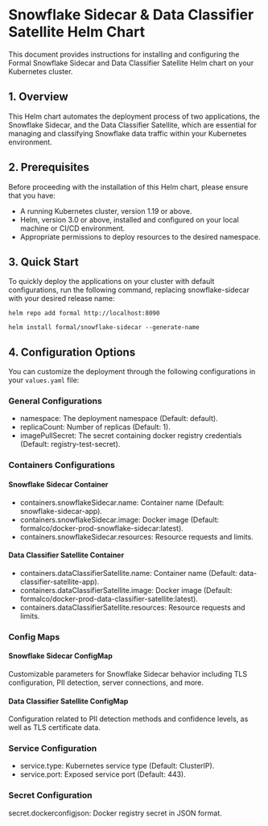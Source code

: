 # Snowflake Sidecar & Data Classifier Satellite Helm Chart

This document provides instructions for installing and configuring the Formal
Snowflake Sidecar and Data Classifier Satellite Helm chart on your Kubernetes cluster.

## 1. Overview

This Helm chart automates the deployment process of two applications, the Snowflake Sidecar, and the Data Classifier Satellite, which are essential for managing and classifying Snowflake data traffic within your Kubernetes environment.

## 2. Prerequisites

Before proceeding with the installation of this Helm chart, please ensure that
you have:

- A running Kubernetes cluster, version 1.19 or above.
- Helm, version 3.0 or above, installed and configured on your local machine or
  CI/CD environment.
- Appropriate permissions to deploy resources to the desired namespace.

## 3. Quick Start

To quickly deploy the applications on your cluster with default configurations, run the following command, replacing snowflake-sidecar with your desired release name:

```shell
helm repo add formal http://localhost:8090

helm install formal/snowflake-sidecar --generate-name
```

## 4. Configuration Options

You can customize the deployment through the following configurations in your `values.yaml` file:

### General Configurations

- namespace: The deployment namespace (Default: default).
- replicaCount: Number of replicas (Default: 1).
- imagePullSecret: The secret containing docker registry credentials (Default: registry-test-secret).

### Containers Configurations

#### Snowflake Sidecar Container

- containers.snowflakeSidecar.name: Container name (Default: snowflake-sidecar-app).
- containers.snowflakeSidecar.image: Docker image (Default: formalco/docker-prod-snowflake-sidecar:latest).
- containers.snowflakeSidecar.resources: Resource requests and limits.

#### Data Classifier Satellite Container

- containers.dataClassifierSatellite.name: Container name (Default: data-classifier-satellite-app).
- containers.dataClassifierSatellite.image: Docker image (Default: formalco/docker-prod-data-classifier-satellite:latest).
- containers.dataClassifierSatellite.resources: Resource requests and limits.

### Config Maps

#### Snowflake Sidecar ConfigMap

Customizable parameters for Snowflake Sidecar behavior including TLS configuration, PII detection, server connections, and more.

#### Data Classifier Satellite ConfigMap

Configuration related to PII detection methods and confidence levels, as well as TLS certificate data.

### Service Configuration

- service.type: Kubernetes service type (Default: ClusterIP).
- service.port: Exposed service port (Default: 443).

### Secret Configuration

secret.dockerconfigjson: Docker registry secret in JSON format.